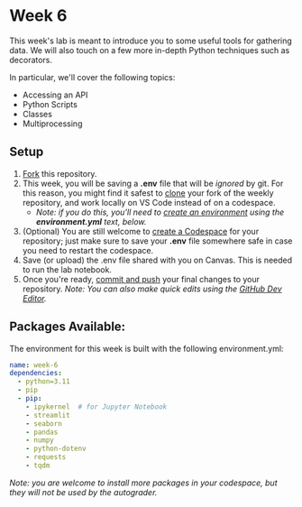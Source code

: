 # Week 6

This week's lab is meant to introduce you to some useful tools for gathering data. We will also touch on a few more in-depth Python techniques such as decorators.

In particular, we'll cover the following topics:

- Accessing an API
- Python Scripts
- Classes
- Multiprocessing

## Setup

1. [Fork](https://docs.github.com/en/pull-requests/collaborating-with-pull-requests/working-with-forks/fork-a-repo#forking-a-repository) this repository.
2. This week, you will be saving a **.env** file that will be *ignored* by git. For this reason, you might find it safest to [clone](https://code.visualstudio.com/docs/sourcecontrol/intro-to-git#_clone-a-repository-locally) your fork of the weekly repository, and work locally on VS Code instead of on a codespace.
   - *Note: if you do this, you'll need to [create an environment](https://docs.conda.io/projects/conda/en/latest/user-guide/tasks/manage-environments.html#creating-an-environment-from-an-environment-yml-file) using the **environment.yml** text, below.*
3. (Optional) You are still welcome to [create a Codespace](https://docs.github.com/en/codespaces/developing-in-a-codespace/creating-a-codespace-for-a-repository#creating-a-codespace-for-a-repository) for your repository; just make sure to save your **.env** file somewhere safe in case you need to restart the codespace.
4. Save (or upload) the .env file shared with you on Canvas. This is needed to run the lab notebook.
5. Once you're ready, [commit and push](https://docs.github.com/en/codespaces/developing-in-a-codespace/using-source-control-in-your-codespace#committing-your-changes) your final changes to your repository. *Note: You can also make quick edits using the [GitHub Dev Editor](https://docs.github.com/en/codespaces/the-githubdev-web-based-editor#opening-the-githubdev-editor).*

## Packages Available:

The environment for this week is built with the following environment.yml:

```yml
name: week-6
dependencies:
  - python=3.11
  - pip
  - pip:
    - ipykernel  # for Jupyter Notebook
    - streamlit
    - seaborn
    - pandas
    - numpy
    - python-dotenv
    - requests
    - tqdm
```

*Note: you are welcome to install more packages in your codespace, but they will not be used by the autograder.*